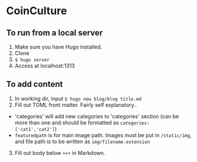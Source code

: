 # CoinCulture

## To run from a local server
1. Make sure you have Hugo installed.
2. Clone
3. ```$ hugo server```
4. Access at localhost:1313

## To add content
1. In working dir, input ```$ hugo new blog/blog title.md```
2. Fill out TOML front matter. Fairly self explanatory..
  - 'categories' will add new categories to 'categories' section (can be more than one and should be formatted as ```categories: ['cat1','cat2']```)
  - ```featuredpath``` is for main image path. Images must be put in ```/static/img```, and file path is to be written as ```img/filename.extension```
3. Fill out body below ```+++``` in Markdown.
